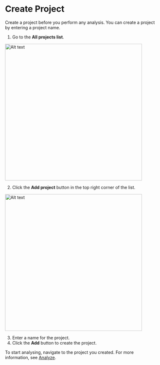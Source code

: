 # Create Project

Create a project before you perform any analysis. You can create a project by entering a project name.

1. Go to the **All projects list**.

<img src="projList00.png" alt="Alt text" width="450"/>


2. Click the **Add project** button in the top right corner of the list.

<img src="addProj.png" alt="Alt text" width="450"/>

3. Enter a name for the project.
4. Click the **Add** button to create the project.

To start analysing, navigate to the project you created. For more information, see [Analyze](Analyze.md).